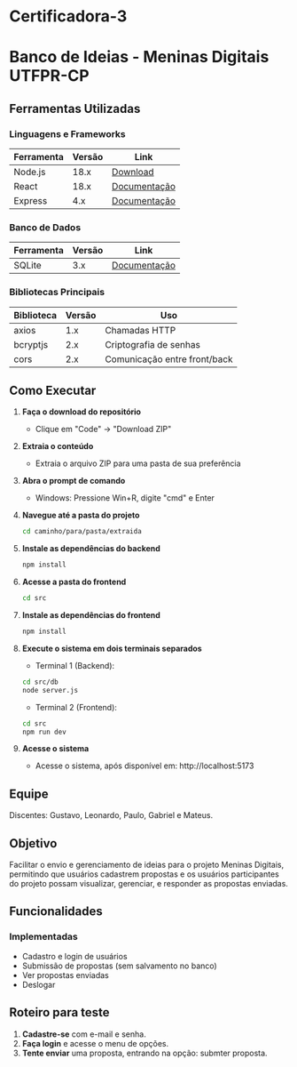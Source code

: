 # Certificadora-3

# Banco de Ideias - Meninas Digitais UTFPR-CP

##  Ferramentas Utilizadas

### Linguagens e Frameworks
| Ferramenta       | Versão | Link                          |
|------------------|--------|-------------------------------|
| Node.js          | 18.x   | [Download](https://nodejs.org/) |
| React            | 18.x   | [Documentação](https://reactjs.org/) |
| Express          | 4.x    | [Documentação](https://expressjs.com/) |

### Banco de Dados
| Ferramenta       | Versão | Link                          |
|------------------|--------|-------------------------------|
| SQLite           | 3.x    | [Documentação](https://www.sqlite.org/) |

### Bibliotecas Principais
| Biblioteca       | Versão | Uso                           |
|------------------|--------|-------------------------------|
| axios            | 1.x    | Chamadas HTTP                 |
| bcryptjs         | 2.x    | Criptografia de senhas        |
| cors             | 2.x    | Comunicação entre front/back  |

##  Como Executar

1. **Faça o download do repositório**
   - Clique em "Code" → "Download ZIP"

2. **Extraia o conteúdo**
   - Extraia o arquivo ZIP para uma pasta de sua preferência

3. **Abra o prompt de comando**
   - Windows: Pressione Win+R, digite "cmd" e Enter

4. **Navegue até a pasta do projeto**
   ```bash
   cd caminho/para/pasta/extraida

5. **Instale as dependências do backend**
   ```bash
   npm install

6. **Acesse a pasta do frontend**
   ```bash
   cd src

7. **Instale as dependências do frontend**
   ```bash
   npm install

8. **Execute o sistema em dois terminais separados**
   - Terminal 1 (Backend):
    ```bash
    cd src/db
    node server.js
    ```
   - Terminal 2 (Frontend):
    ```bash
    cd src
    npm run dev
   ```

9. **Acesse o sistema**
   - Acesse o sistema, após disponível em: http://localhost:5173


## Equipe  
Discentes: Gustavo, Leonardo, Paulo, Gabriel e Mateus.  

## Objetivo  
Facilitar o envio e gerenciamento de ideias para o projeto Meninas Digitais, permitindo que usuários cadastrem propostas e os usuários participantes do projeto possam
visualizar, gerenciar, e responder as propostas enviadas.

## Funcionalidades  
### Implementadas  
- Cadastro e login de usuários
- Submissão de propostas (sem salvamento no banco)
- Ver propostas enviadas 
- Deslogar

## Roteiro para teste

1. **Cadastre-se** com e-mail e senha.  
2. **Faça login** e acesse o menu de opções.  
3. **Tente enviar** uma proposta, entrando na opção: submter proposta.


